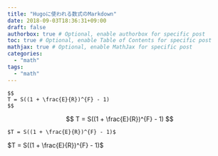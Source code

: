 ```yaml
---
title: "Hugoに使われる数式のMarkdown"
date: 2018-09-03T18:36:31+09:00
draft: false
authorbox: true # Optional, enable authorbox for specific post
toc: true # Optional, enable Table of Contents for specific post
mathjax: true # Optional, enable MathJax for specific post
categories:
  - "math"
tags:
  - "math"
---
```


```
$$
T = S((1 + \frac{E}{R})^{F} - 1)
$$
```

$$
T = S((1 + \frac{E}{R})^{F} - 1)
$$

```
$T = S((1 + \frac{E}{R})^{F} - 1)$

```

$T = S((1 + \frac{E}{R})^{F} - 1)$
